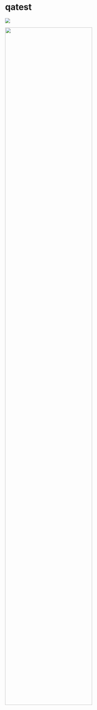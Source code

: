 # qatest

![](https://user-images.githubusercontent.com/993459/98705237-59fcaa80-2332-11eb-99d4-ff84e2648d0e.jpg?v=4&s=200)

<img src="https://user-images.githubusercontent.com/993459/98705237-59fcaa80-2332-11eb-99d4-ff84e2648d0e.jpg" width="75%" height="75%" />
